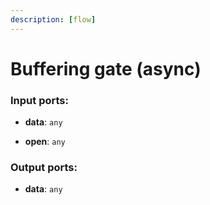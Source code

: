 ```yaml
---
description: [flow]
---
```


# Buffering gate (async)

### Input ports:

* __data__: `any`


* __open__: `any`

### Output ports:

* __data__: `any`

